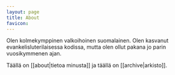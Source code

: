 ```yaml
---
layout: page
title: About
favicon: 
---
```


Olen kolmekymppinen valkoihoinen suomalainen. Olen kasvanut evankelisluterilaisessa kodissa, mutta olen ollut pakana jo parin vuosikymmenen ajan.

Täällä on [[about|tietoa minusta]] ja täällä on [[archive|arkisto]].